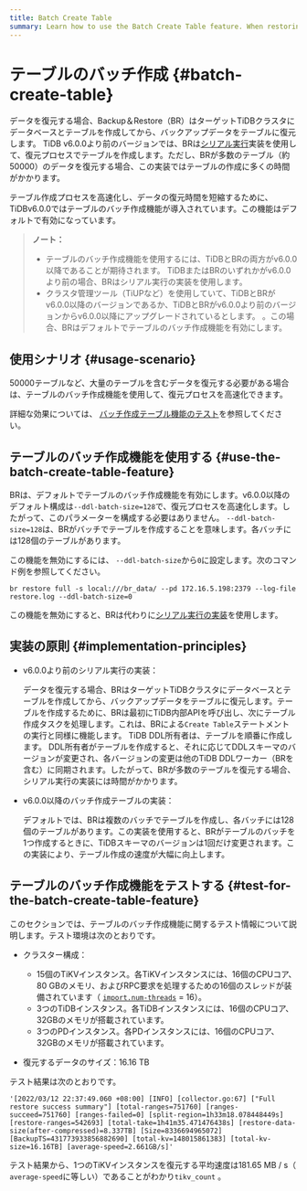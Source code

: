 ```yaml
---
title: Batch Create Table
summary: Learn how to use the Batch Create Table feature. When restoring data, BR can create tables in batches to speed up the restore process.
---
```


# テーブルのバッチ作成 {#batch-create-table}

データを復元する場合、Backup＆Restore（BR）はターゲットTiDBクラスタにデータベースとテーブルを作成してから、バックアップデータをテーブルに復元します。 TiDB v6.0.0より前のバージョンでは、BRは[シリアル実行](#implementation-principles)実装を使用して、復元プロセスでテーブルを作成します。ただし、BRが多数のテーブル（約50000）のデータを復元する場合、この実装ではテーブルの作成に多くの時間がかかります。

テーブル作成プロセスを高速化し、データの復元時間を短縮するために、TiDBv6.0.0ではテーブルのバッチ作成機能が導入されています。この機能はデフォルトで有効になっています。

> **ノート：**
>
> -   テーブルのバッチ作成機能を使用するには、TiDBとBRの両方がv6.0.0以降であることが期待されます。 TiDBまたはBRのいずれかがv6.0.0より前の場合、BRはシリアル実行の実装を使用します。
> -   クラスタ管理ツール（TiUPなど）を使用していて、TiDBとBRがv6.0.0以降のバージョンであるか、TiDBとBRがv6.0.0より前のバージョンからv6.0.0以降にアップグレードされているとします。 。この場合、BRはデフォルトでテーブルのバッチ作成機能を有効にします。

## 使用シナリオ {#usage-scenario}

50000テーブルなど、大量のテーブルを含むデータを復元する必要がある場合は、テーブルのバッチ作成機能を使用して、復元プロセスを高速化できます。

詳細な効果については、 [バッチ作成テーブル機能のテスト](#test-for-the-batch-create-table-feature)を参照してください。

## テーブルのバッチ作成機能を使用する {#use-the-batch-create-table-feature}

BRは、デフォルトでテーブルのバッチ作成機能を有効にします。v6.0.0以降のデフォルト構成は`--ddl-batch-size=128`で、復元プロセスを高速化します。したがって、このパラメーターを構成する必要はありません。 `--ddl-batch-size=128`は、BRがバッチでテーブルを作成することを意味します。各バッチには128個のテーブルがあります。

この機能を無効にするには、 `--ddl-batch-size`から`0`に設定します。次のコマンド例を参照してください。


```shell
br restore full -s local:///br_data/ --pd 172.16.5.198:2379 --log-file restore.log --ddl-batch-size=0
```

この機能を無効にすると、BRは代わりに[シリアル実行の実装](#implementation-principles)を使用します。

## 実装の原則 {#implementation-principles}

-   v6.0.0より前のシリアル実行の実装：

    データを復元する場合、BRはターゲットTiDBクラスタにデータベースとテーブルを作成してから、バックアップデータをテーブルに復元します。テーブルを作成するために、BRは最初にTiDB内部APIを呼び出し、次にテーブル作成タスクを処理します。これは、BRによる`Create Table`ステートメントの実行と同様に機能します。 TiDB DDL所有者は、テーブルを順番に作成します。 DDL所有者がテーブルを作成すると、それに応じてDDLスキーマのバージョンが変更され、各バージョンの変更は他のTiDB DDLワーカー（BRを含む）に同期されます。したがって、BRが多数のテーブルを復元する場合、シリアル実行の実装には時間がかかります。

-   v6.0.0以降のバッチ作成テーブルの実装：

    デフォルトでは、BRは複数のバッチでテーブルを作成し、各バッチには128個のテーブルがあります。この実装を使用すると、BRがテーブルのバッチを1つ作成するときに、TiDBスキーマのバージョンは1回だけ変更されます。この実装により、テーブル作成の速度が大幅に向上します。

## テーブルのバッチ作成機能をテストする {#test-for-the-batch-create-table-feature}

このセクションでは、テーブルのバッチ作成機能に関するテスト情報について説明します。テスト環境は次のとおりです。

-   クラスター構成：

    -   15個のTiKVインスタンス。各TiKVインスタンスには、16個のCPUコア、80 GBのメモリ、およびRPC要求を処理するための16個のスレッドが装備されています（ [`import.num-threads`](/tikv-configuration-file.md#num-threads) = 16）。
    -   3つのTiDBインスタンス。各TiDBインスタンスには、16個のCPUコア、32GBのメモリが搭載されています。
    -   3つのPDインスタンス。各PDインスタンスには、16個のCPUコア、32GBのメモリが搭載されています。

-   復元するデータのサイズ：16.16 TB

テスト結果は次のとおりです。

```
'[2022/03/12 22:37:49.060 +08:00] [INFO] [collector.go:67] ["Full restore success summary"] [total-ranges=751760] [ranges-succeed=751760] [ranges-failed=0] [split-region=1h33m18.078448449s] [restore-ranges=542693] [total-take=1h41m35.471476438s] [restore-data-size(after-compressed)=8.337TB] [Size=8336694965072] [BackupTS=431773933856882690] [total-kv=148015861383] [total-kv-size=16.16TB] [average-speed=2.661GB/s]'
```

テスト結果から、1つのTiKVインスタンスを復元する平均速度は181.65 MB / s（ `average-speed`に等しい）であることがわかり`tikv_count` 。
